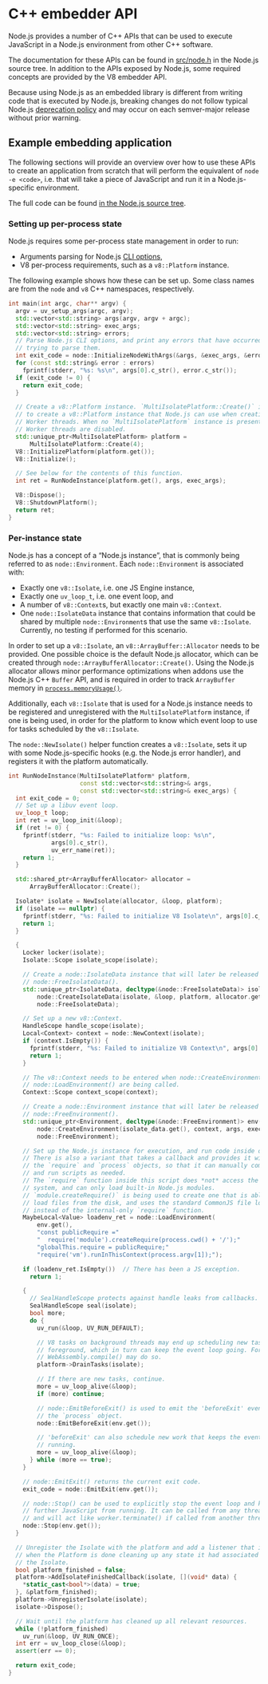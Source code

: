 # C++ embedder API

<!--introduced_in=v14.0.0-->

Node.js provides a number of C++ APIs that can be used to execute JavaScript
in a Node.js environment from other C++ software.

The documentation for these APIs can be found in [src/node.h][] in the Node.js
source tree. In addition to the APIs exposed by Node.js, some required concepts
are provided by the V8 embedder API.

Because using Node.js as an embedded library is different from writing code
that is executed by Node.js, breaking changes do not follow typical Node.js
[deprecation policy][] and may occur on each semver-major release without prior
warning.

## Example embedding application

The following sections will provide an overview over how to use these APIs
to create an application from scratch that will perform the equivalent of
`node -e <code>`, i.e. that will take a piece of JavaScript and run it in
a Node.js-specific environment.

The full code can be found [in the Node.js source tree][embedtest.cc].

### Setting up per-process state

Node.js requires some per-process state management in order to run:

* Arguments parsing for Node.js [CLI options][],
* V8 per-process requirements, such as a `v8::Platform` instance.

The following example shows how these can be set up. Some class names are from
the `node` and `v8` C++ namespaces, respectively.

```cpp
int main(int argc, char** argv) {
  argv = uv_setup_args(argc, argv);
  std::vector<std::string> args(argv, argv + argc);
  std::vector<std::string> exec_args;
  std::vector<std::string> errors;
  // Parse Node.js CLI options, and print any errors that have occurred while
  // trying to parse them.
  int exit_code = node::InitializeNodeWithArgs(&args, &exec_args, &errors);
  for (const std::string& error : errors)
    fprintf(stderr, "%s: %s\n", args[0].c_str(), error.c_str());
  if (exit_code != 0) {
    return exit_code;
  }

  // Create a v8::Platform instance. `MultiIsolatePlatform::Create()` is a way
  // to create a v8::Platform instance that Node.js can use when creating
  // Worker threads. When no `MultiIsolatePlatform` instance is present,
  // Worker threads are disabled.
  std::unique_ptr<MultiIsolatePlatform> platform =
      MultiIsolatePlatform::Create(4);
  V8::InitializePlatform(platform.get());
  V8::Initialize();

  // See below for the contents of this function.
  int ret = RunNodeInstance(platform.get(), args, exec_args);

  V8::Dispose();
  V8::ShutdownPlatform();
  return ret;
}
```

### Per-instance state

Node.js has a concept of a “Node.js instance”, that is commonly being referred
to as `node::Environment`. Each `node::Environment` is associated with:

* Exactly one `v8::Isolate`, i.e. one JS Engine instance,
* Exactly one `uv_loop_t`, i.e. one event loop, and
* A number of `v8::Context`s, but exactly one main `v8::Context`.
* One `node::IsolateData` instance that contains information that could be
  shared by multiple `node::Environment`s that use the same `v8::Isolate`.
  Currently, no testing if performed for this scenario.

In order to set up a `v8::Isolate`, an `v8::ArrayBuffer::Allocator` needs
to be provided. One possible choice is the default Node.js allocator, which
can be created through `node::ArrayBufferAllocator::Create()`. Using the Node.js
allocator allows minor performance optimizations when addons use the Node.js
C++ `Buffer` API, and is required in order to track `ArrayBuffer` memory in
[`process.memoryUsage()`][].

Additionally, each `v8::Isolate` that is used for a Node.js instance needs to
be registered and unregistered with the `MultiIsolatePlatform` instance, if one
is being used, in order for the platform to know which event loop to use
for tasks scheduled by the `v8::Isolate`.

The `node::NewIsolate()` helper function creates a `v8::Isolate`,
sets it up with some Node.js-specific hooks (e.g. the Node.js error handler),
and registers it with the platform automatically.

```cpp
int RunNodeInstance(MultiIsolatePlatform* platform,
                    const std::vector<std::string>& args,
                    const std::vector<std::string>& exec_args) {
  int exit_code = 0;
  // Set up a libuv event loop.
  uv_loop_t loop;
  int ret = uv_loop_init(&loop);
  if (ret != 0) {
    fprintf(stderr, "%s: Failed to initialize loop: %s\n",
            args[0].c_str(),
            uv_err_name(ret));
    return 1;
  }

  std::shared_ptr<ArrayBufferAllocator> allocator =
      ArrayBufferAllocator::Create();

  Isolate* isolate = NewIsolate(allocator, &loop, platform);
  if (isolate == nullptr) {
    fprintf(stderr, "%s: Failed to initialize V8 Isolate\n", args[0].c_str());
    return 1;
  }

  {
    Locker locker(isolate);
    Isolate::Scope isolate_scope(isolate);

    // Create a node::IsolateData instance that will later be released using
    // node::FreeIsolateData().
    std::unique_ptr<IsolateData, decltype(&node::FreeIsolateData)> isolate_data(
        node::CreateIsolateData(isolate, &loop, platform, allocator.get()),
        node::FreeIsolateData);

    // Set up a new v8::Context.
    HandleScope handle_scope(isolate);
    Local<Context> context = node::NewContext(isolate);
    if (context.IsEmpty()) {
      fprintf(stderr, "%s: Failed to initialize V8 Context\n", args[0].c_str());
      return 1;
    }

    // The v8::Context needs to be entered when node::CreateEnvironment() and
    // node::LoadEnvironment() are being called.
    Context::Scope context_scope(context);

    // Create a node::Environment instance that will later be released using
    // node::FreeEnvironment().
    std::unique_ptr<Environment, decltype(&node::FreeEnvironment)> env(
        node::CreateEnvironment(isolate_data.get(), context, args, exec_args),
        node::FreeEnvironment);

    // Set up the Node.js instance for execution, and run code inside of it.
    // There is also a variant that takes a callback and provides it with
    // the `require` and `process` objects, so that it can manually compile
    // and run scripts as needed.
    // The `require` function inside this script does *not* access the file
    // system, and can only load built-in Node.js modules.
    // `module.createRequire()` is being used to create one that is able to
    // load files from the disk, and uses the standard CommonJS file loader
    // instead of the internal-only `require` function.
    MaybeLocal<Value> loadenv_ret = node::LoadEnvironment(
        env.get(),
        "const publicRequire ="
        "  require('module').createRequire(process.cwd() + '/');"
        "globalThis.require = publicRequire;"
        "require('vm').runInThisContext(process.argv[1]);");

    if (loadenv_ret.IsEmpty())  // There has been a JS exception.
      return 1;

    {
      // SealHandleScope protects against handle leaks from callbacks.
      SealHandleScope seal(isolate);
      bool more;
      do {
        uv_run(&loop, UV_RUN_DEFAULT);

        // V8 tasks on background threads may end up scheduling new tasks in the
        // foreground, which in turn can keep the event loop going. For example,
        // WebAssembly.compile() may do so.
        platform->DrainTasks(isolate);

        // If there are new tasks, continue.
        more = uv_loop_alive(&loop);
        if (more) continue;

        // node::EmitBeforeExit() is used to emit the 'beforeExit' event on
        // the `process` object.
        node::EmitBeforeExit(env.get());

        // 'beforeExit' can also schedule new work that keeps the event loop
        // running.
        more = uv_loop_alive(&loop);
      } while (more == true);
    }

    // node::EmitExit() returns the current exit code.
    exit_code = node::EmitExit(env.get());

    // node::Stop() can be used to explicitly stop the event loop and keep
    // further JavaScript from running. It can be called from any thread,
    // and will act like worker.terminate() if called from another thread.
    node::Stop(env.get());
  }

  // Unregister the Isolate with the platform and add a listener that is called
  // when the Platform is done cleaning up any state it had associated with
  // the Isolate.
  bool platform_finished = false;
  platform->AddIsolateFinishedCallback(isolate, [](void* data) {
    *static_cast<bool*>(data) = true;
  }, &platform_finished);
  platform->UnregisterIsolate(isolate);
  isolate->Dispose();

  // Wait until the platform has cleaned up all relevant resources.
  while (!platform_finished)
    uv_run(&loop, UV_RUN_ONCE);
  int err = uv_loop_close(&loop);
  assert(err == 0);

  return exit_code;
}
```

[CLI options]: cli.md
[`process.memoryUsage()`]: process.md#process_process_memoryusage
[deprecation policy]: deprecations.md
[embedtest.cc]: https://github.com/nodejs/node/blob/master/test/embedding/embedtest.cc
[src/node.h]: https://github.com/nodejs/node/blob/master/src/node.h
